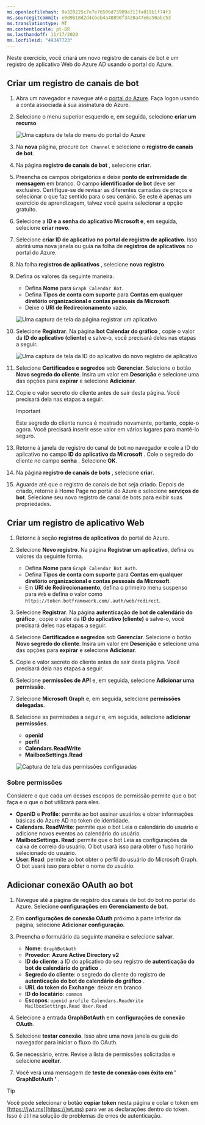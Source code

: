 ```yaml
---
ms.openlocfilehash: 9a320225c7e7e76506d73909a311fa019b1f74f3
ms.sourcegitcommit: e0d9b18d2d4cbeb4a48890f3420a47e6a90abc53
ms.translationtype: MT
ms.contentlocale: pt-BR
ms.lasthandoff: 11/17/2020
ms.locfileid: "49347723"
---
```

<!-- markdownlint-disable MD002 MD041 -->

Neste exercício, você criará um novo registro de canais de bot e um registro de aplicativo Web do Azure AD usando o portal do Azure.

## <a name="create-a-bot-channels-registration"></a>Criar um registro de canais de bot

1. Abra um navegador e navegue até o [portal do Azure](https://portal.azure.com). Faça logon usando a conta associada à sua assinatura do Azure.

1. Selecione o menu superior esquerdo e, em seguida, selecione **criar um recurso**.

    ![Uma captura de tela do menu do portal do Azure](images/create-resource.png)

1. Na **nova** página, procure `Bot Channel` e selecione o **registro de canais de bot**.

1. Na página **registro de canais de bot** , selecione **criar**.

1. Preencha os campos obrigatórios e deixe **ponto de extremidade de mensagem** em branco. O campo **identificador de bot** deve ser exclusivo. Certifique-se de revisar as diferentes camadas de preços e selecionar o que faz sentido para o seu cenário. Se este é apenas um exercício de aprendizagem, talvez você queira selecionar a opção gratuito.

1. Selecione a **ID e a senha do aplicativo Microsoft e**, em seguida, selecione **criar novo**.

1. Selecione **criar ID de aplicativo no portal de registro de aplicativo**. Isso abrirá uma nova janela ou guia na folha de **registros de aplicativos** no portal do Azure.

1. Na folha **registros de aplicativos** , selecione **novo registro**.

1. Defina os valores da seguinte maneira.

    - Defina **Nome** para `Graph Calendar Bot`.
    - Defina **Tipos de conta com suporte** para **Contas em qualquer diretório organizacional e contas pessoais da Microsoft**.
    - Deixe o **URI de Redirecionamento** vazio.

    ![Uma captura de tela da página registrar um aplicativo](./images/aad-register-an-app.png)

1. Selecione **Registrar**. Na página **bot Calendar do gráfico** , copie o valor da **ID do aplicativo (cliente)** e salve-o, você precisará deles nas etapas a seguir.

    ![Uma captura de tela da ID do aplicativo do novo registro de aplicativo](./images/aad-application-id.png)

1. Selecione **Certificados e segredos** sob **Gerenciar**. Selecione o botão **Novo segredo do cliente**. Insira um valor em **Descrição** e selecione uma das opções para **expirar** e selecione **Adicionar**.

1. Copie o valor secreto do cliente antes de sair desta página. Você precisará dela nas etapas a seguir.

    > [!IMPORTANT]
    > Este segredo do cliente nunca é mostrado novamente, portanto, copie-o agora. Você precisará inserir esse valor em vários lugares para mantê-lo seguro.

1. Retorne à janela de registro do canal de bot no navegador e cole a ID do aplicativo no campo **ID do aplicativo da Microsoft** . Cole o segredo do cliente no campo **senha** . Selecione **OK**.

1. Na página **registro de canais de bots** , selecione **criar**.

1. Aguarde até que o registro de canais de bot seja criado. Depois de criado, retorne à Home Page no portal do Azure e selecione **serviços de bot**. Selecione seu novo registro de canal de bots para exibir suas propriedades.

## <a name="create-a-web-app-registration"></a>Criar um registro de aplicativo Web

1. Retorne à seção **registros de aplicativos** do portal do Azure.

1. Selecione **Novo registro**. Na página **Registrar um aplicativo**, defina os valores da seguinte forma.

    - Defina **Nome** para `Graph Calendar Bot Auth`.
    - Defina **Tipos de conta com suporte** para **Contas em qualquer diretório organizacional e contas pessoais da Microsoft**.
    - Em **URI de Redirecionamento**, defina o primeiro menu suspenso para `Web` e defina o valor como `https://token.botframework.com/.auth/web/redirect`.

1. Selecione **Registrar**. Na página **autenticação de bot de calendário do gráfico** , copie o valor da **ID do aplicativo (cliente)** e salve-o, você precisará deles nas etapas a seguir.

1. Selecione **Certificados e segredos** sob **Gerenciar**. Selecione o botão **Novo segredo do cliente**. Insira um valor em **Descrição** e selecione uma das opções para **expirar** e selecione **Adicionar**.

1. Copie o valor secreto do cliente antes de sair desta página. Você precisará dela nas etapas a seguir.

1. Selecione **permissões de API** e, em seguida, selecione **Adicionar uma permissão**.

1. Selecione **Microsoft Graph** e, em seguida, selecione **permissões delegadas**.

1. Selecione as permissões a seguir e, em seguida, selecione **adicionar permissões**.

    - **openid**
    - **perfil**
    - **Calendars.ReadWrite**
    - **MailboxSettings.Read**

    ![Captura de tela das permissões configuradas](images/configured-permissions.png)

### <a name="about-permissions"></a>Sobre permissões

Considere o que cada um desses escopos de permissão permite que o bot faça e o que o bot utilizará para eles.

- **OpenID** e **Profile**: permite ao bot assinar usuários e obter informações básicas do Azure AD no token de identidade.
- **Calendars. ReadWrite**: permite que o bot Leia o calendário do usuário e adicione novos eventos ao calendário do usuário.
- **MailboxSettings. Read**: permite que o bot Leia as configurações da caixa de correio do usuário. O bot usará isso para obter o fuso horário selecionado do usuário.
- **User. Read**: permite ao bot obter o perfil do usuário do Microsoft Graph. O bot usará isso para obter o nome do usuário.

## <a name="add-oauth-connection-to-the-bot"></a>Adicionar conexão OAuth ao bot

1. Navegue até a página de registro dos canais de bot do bot no portal do Azure. Selecione **configurações** em **Gerenciamento de bot**.

1. Em **configurações de conexão OAuth** próximo à parte inferior da página, selecione **Adicionar configuração**.

1. Preencha o formulário da seguinte maneira e selecione **salvar**.

    - **Nome**: `GraphBotAuth`
    - **Provedor**: **Azure Active Directory v2**
    - **ID do cliente**: a ID do aplicativo do seu registro de **autenticação do bot de calendário do gráfico** .
    - **Segredo do cliente**: o segredo do cliente do registro de **autenticação do bot de calendário do gráfico** .
    - **URL do token do Exchange**: deixar em branco
    - **ID do locatário**: `common`
    - **Escopos**: `openid profile Calendars.ReadWrite MailboxSettings.Read User.Read`

1. Selecione a entrada **GraphBotAuth** em **configurações de conexão OAuth**.

1. Selecione **testar conexão**. Isso abre uma nova janela ou guia do navegador para iniciar o fluxo do OAuth.

1. Se necessário, entre. Revise a lista de permissões solicitadas e selecione **aceitar**.

1. Você verá uma mensagem de **teste de conexão com êxito em ' GraphBotAuth '** .

> [!TIP]
> Você pode selecionar o botão **copiar token** nesta página e colar o token em [https://jwt.ms](https://jwt.ms) para ver as declarações dentro do token. Isso é útil na solução de problemas de erros de autenticação.
